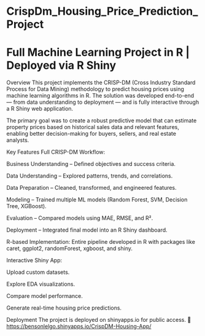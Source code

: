 # CrispDm_Housing_Price_Prediction_Project
# Full Machine Learning Project in R | Deployed via R Shiny

Overview
This project implements the CRISP-DM (Cross Industry Standard Process for Data Mining) methodology to predict housing prices using machine learning algorithms in R. The solution was developed end-to-end — from data understanding to deployment — and is fully interactive through a R Shiny web application.

The primary goal was to create a robust predictive model that can estimate property prices based on historical sales data and relevant features, enabling better decision-making for buyers, sellers, and real estate analysts.

Key Features
Full CRISP-DM Workflow:

Business Understanding – Defined objectives and success criteria.

Data Understanding – Explored patterns, trends, and correlations.

Data Preparation – Cleaned, transformed, and engineered features.

Modeling – Trained multiple ML models (Random Forest, SVM, Decision Tree, XGBoost).

Evaluation – Compared models using MAE, RMSE, and R².

Deployment – Integrated final model into an R Shiny dashboard.

R-based Implementation: Entire pipeline developed in R with packages like caret, ggplot2, randomForest, xgboost, and shiny.

Interactive Shiny App:

Upload custom datasets.

Explore EDA visualizations.

Compare model performance.

Generate real-time housing price predictions.

Deployment
The project is deployed on shinyapps.io for public access.
🔗 https://bensonlelgo.shinyapps.io/CrispDM-Housing-App/
